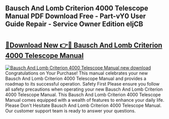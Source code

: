 ## Bausch And Lomb Criterion 4000 Telescope Manual PDF Download Free - Part-vY0 User Guide Repair - Service Owner Edition eIjCB

# <h2><a href="http://bc23434.oget.top/?id=Bausch+And+Lomb+Criterion+4000+Telescope+Manual">🔗Download New 👉🔴 Bausch And Lomb Criterion 4000 Telescope Manual</a></h2>

[![Bausch And Lomb Criterion 4000 Telescope Manual new download](https://i.imgur.com/5g1atiW.png)](http://bc23434.oget.top/?id=Bausch+And+Lomb+Criterion+4000+Telescope+Manual)
Congratulations on Your Purchase! This manual celebrates your new Bausch And Lomb Criterion 4000 Telescope Manual and provides a roadmap to its successful operation. Safety First Please ensure you follow all safety precautions when operating your new Bausch And Lomb Criterion 4000 Telescope Manual. This Bausch And Lomb Criterion 4000 Telescope Manual comes equipped with a wealth of features to enhance your daily life. Please Don't Hesitate Bausch And Lomb Criterion 4000 Telescope Manual. Our customer support team is ready to answer your questions.
